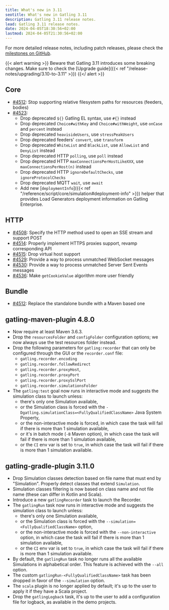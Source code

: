 ```yaml
---
title: What's new in 3.11
seotitle: What's new in Gatling 3.11
description: Gatling 3.11 release notes.
lead: Gatling 3.11 release notes.
date: 2024-04-05T18:30:56+02:00
lastmod: 2024-04-05T21:30:56+02:00
---
```


For more detailed release notes, including patch releases, please check the [milestones on GitHub](https://github.com/gatling/gatling/milestones?state=closed).

{{< alert warning >}}
Beware that Gatling 3.11 introduces some breaking changes. Make sure to check the [Upgrade guide]({{< ref "/release-notes/upgrading/3.10-to-3.11" >}})
{{</ alert >}}

## Core

* [#4512](https://github.com/gatling/gatling/issues/4512): Stop supporting relative filesystem paths for resources (feeders, bodies)
* [#4523](https://github.com/gatling/gatling/issues/4523):
  * Drop deprecated `${}` Gatling EL syntax, use `#{}` instead
  * Drop deprecated `Choice#withKey` and `Choice#withWeight`, use `onCase` and `percent` instead
  * Drop deprecated `heavisideUsers`, use `stressPeakUsers`
  * Drop deprecated feeders' `convert`, use `transform`
  * Drop deprecated `WhiteList` and `BlackList`, use `AllowList` and `DenyList` instead
  * Drop deprecated HTTP `polling`, use `poll` instead
  * Drop deprecated HTTP `maxConnectionsPerHostLikeXXX`, use `maxConnectionsPerHost(n)` instead
  * Drop deprecated HTTP `ignoreDefaultChecks`, use `ignoreProtocolChecks`
  * Drop deprecated MQTT `wait`, use `await`
  * Add new [`deploymentInfo`]({{< ref "/reference/script/core/simulation#deployment-info" >}}) helper that provides Load Generators deployment information on Gatling Enterprise.

## HTTP

* [#4508](https://github.com/gatling/gatling/issues/4508): Specify the HTTP method used to open an SSE stream and support POST
* [#4514](https://github.com/gatling/gatling/issues/4514): Properly implement HTTPS proxies support, revamp corresponding API
* [#4515](https://github.com/gatling/gatling/issues/4515): Drop virtual host support
* [#4529](https://github.com/gatling/gatling/issues/4529): Provide a way to process unmatched WebSocket messages
* [#4530](https://github.com/gatling/gatling/issues/4530): Provide a way to process unmatched Server Sent Events messages
* [#4536](https://github.com/gatling/gatling/issues/4536): Make `getCookieValue` algorithm more user friendly

## Bundle

* [#4512](https://github.com/gatling/gatling/issues/4512): Replace the standalone bundle with a Maven based one

## gatling-maven-plugin 4.8.0

* Now require at least Maven 3.6.3.
* Drop the `resourcesFolder` and `configFolder` configuration options; we now always use the test resources folder instead.
* Drop the following parameters for `gatling:recorder` that can only be configured through the GUI or the `recorder.conf` file:
  * `gatling.recorder.encoding`
  * `gatling.recorder.followRedirect`
  * `gatling.recorder.proxyHost`,
  * `gatling.recorder.proxyPort`
  * `gatling.recorder.proxySslPort`
  * `gatling.recorder.simulationsFolder`
* The `gatling:test` goal now runs in interactive mode and suggests the simulation class to launch unless:
  * there's only one Simulation available,
  * or the Simulation class is forced with the `-Dgatling.simulationClass=<FullyQualifiedClassName>` Java System Property,
  * or the non-interactive mode is forced, in which case the task will fail if there is more than 1 simulation available,
  * or it's in batch mode (`-B` Maven option), in which case the task will fail if there is more than 1 simulation available,
  * or the `CI` env var is set to `true`, in which case the task will fail if there is more than 1 simulation available.

## gatling-gradle-plugin 3.11.0

* Drop Simulation classes detection based on file name that must end by "Simulation". Properly detect classes that extend `Simulation`.
* Simulation classes filtering is now based on class name and not file name (these can differ in Kotlin and Scala).
* Introduce a new `gatlingRecorder` task to launch the Recorder.
* The `gatlingRun` task now runs in interactive mode and suggests the simulation class to launch unless:
  * there's only one Simulation available,
  * or the Simulation class is forced with the `--simulation=<FullyQualifiedClassName>` option,
  * or the non-interactive mode is forced with the `--non-interactive` option, in which case the task will fail if there is more than 1 simulation available,
  * or the `CI` env var is set to `true`, in which case the task will fail if there is more than 1 simulation available.
* By default, the `gatlingRun` task no longer runs all the available Simulations in alphabetical order. This feature is achieved with the `--all` option.
* The custom `gatlingRun-<FullyQualifiedClassName>` task has been dropped in favor of the `--simulation` option.
* The `scala` plugin is no longer applied by default; it's up to the user to apply it if they have a Scala project.
* Drop the `gatlingLogback` task, it's up to the user to add a configuration file for logback, as available in the demo projects.
